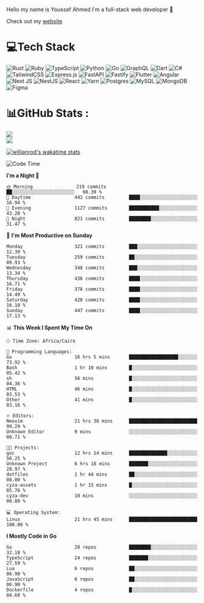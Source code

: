 Hello my name is Youssef Ahmed I'm a full-stack web developer 👋

Check out my [website](https://youssefahmed.vercel.app)
 
# 💻Tech Stack

![Rust](https://img.shields.io/badge/rust-%23000000.svg?style=for-the-badge&logo=rust&logoColor=white) ![Ruby](https://img.shields.io/badge/ruby-%23CC342D.svg?style=for-the-badge&logo=ruby&logoColor=white) ![TypeScript](https://img.shields.io/badge/typescript-%23007ACC.svg?style=for-the-badge&logo=typescript&logoColor=white) ![Python](https://img.shields.io/badge/python-3670A0?style=for-the-badge&logo=python&logoColor=ffdd54) ![Go](https://img.shields.io/badge/go-%2300ADD8.svg?style=for-the-badge&logo=go&logoColor=white) ![GraphQL](https://img.shields.io/badge/-GraphQL-E10098?style=for-the-badge&logo=graphql&logoColor=white) ![Dart](https://img.shields.io/badge/dart-%230175C2.svg?style=for-the-badge&logo=dart&logoColor=white) ![C#](https://img.shields.io/badge/c%23-%23239120.svg?style=for-the-badge&logo=c-sharp&logoColor=white) ![TailwindCSS](https://img.shields.io/badge/tailwindcss-%2338B2AC.svg?style=for-the-badge&logo=tailwind-css&logoColor=white) ![Express.js](https://img.shields.io/badge/express.js-%23404d59.svg?style=for-the-badge&logo=express&logoColor=%2361DAFB) ![FastAPI](https://img.shields.io/badge/FastAPI-005571?style=for-the-badge&logo=fastapi) ![Fastify](https://img.shields.io/badge/fastify-%23000000.svg?style=for-the-badge&logo=fastify&logoColor=white) ![Flutter](https://img.shields.io/badge/Flutter-%2302569B.svg?style=for-the-badge&logo=Flutter&logoColor=white) ![Angular](https://img.shields.io/badge/angular-%23DD0031.svg?style=for-the-badge&logo=angular&logoColor=white) ![Next JS](https://img.shields.io/badge/Next-black?style=for-the-badge&logo=next.js&logoColor=white) ![NestJS](https://img.shields.io/badge/nestjs-%23E0234E.svg?style=for-the-badge&logo=nestjs&logoColor=white) ![React](https://img.shields.io/badge/react-%2320232a.svg?style=for-the-badge&logo=react&logoColor=%2361DAFB) ![Yarn](https://img.shields.io/badge/yarn-%232C8EBB.svg?style=for-the-badge&logo=yarn&logoColor=white) ![Postgres](https://img.shields.io/badge/postgres-%23316192.svg?style=for-the-badge&logo=postgresql&logoColor=white) ![MySQL](https://img.shields.io/badge/mysql-%2300f.svg?style=for-the-badge&logo=mysql&logoColor=white) ![MongoDB](https://img.shields.io/badge/MongoDB-%234ea94b.svg?style=for-the-badge&logo=mongodb&logoColor=white)     ![Figma](https://img.shields.io/badge/figma-%23F24E1E.svg?style=for-the-badge&logo=figma&logoColor=white)

# 📊GitHub Stats :

![](https://github-readme-stats.vercel.app/api?username=joetifa2003&theme=tokyonight&hide_border=false&include_all_commits=false&count_private=false)<br/>
![](https://github-readme-streak-stats.herokuapp.com/?user=joetifa2003&theme=tokyonight&hide_border=false)<br/>

[![willianrod's wakatime stats](https://github-readme-stats.vercel.app/api/wakatime?username=joetifa2003&layout=compact)](https://github.com/anuraghazra/github-readme-stats)
<!--START_SECTION:waka-->
![Code Time](http://img.shields.io/badge/Code%20Time-4%2C585%20hrs%2023%20mins-blue)

**I'm a Night 🦉** 

```text
🌞 Morning                219 commits         ██░░░░░░░░░░░░░░░░░░░░░░░   08.39 % 
🌆 Daytime                442 commits         ████░░░░░░░░░░░░░░░░░░░░░   16.94 % 
🌃 Evening                1127 commits        ███████████░░░░░░░░░░░░░░   43.20 % 
🌙 Night                  821 commits         ████████░░░░░░░░░░░░░░░░░   31.47 % 
```
📅 **I'm Most Productive on Sunday** 

```text
Monday                   321 commits         ███░░░░░░░░░░░░░░░░░░░░░░   12.30 % 
Tuesday                  259 commits         ██░░░░░░░░░░░░░░░░░░░░░░░   09.93 % 
Wednesday                348 commits         ███░░░░░░░░░░░░░░░░░░░░░░   13.34 % 
Thursday                 436 commits         ████░░░░░░░░░░░░░░░░░░░░░   16.71 % 
Friday                   378 commits         ████░░░░░░░░░░░░░░░░░░░░░   14.49 % 
Saturday                 420 commits         ████░░░░░░░░░░░░░░░░░░░░░   16.10 % 
Sunday                   447 commits         ████░░░░░░░░░░░░░░░░░░░░░   17.13 % 
```


📊 **This Week I Spent My Time On** 

```text
🕑︎ Time Zone: Africa/Cairo

💬 Programming Languages: 
Go                       16 hrs 5 mins       ██████████████████░░░░░░░   73.92 % 
Bash                     1 hr 10 mins        █░░░░░░░░░░░░░░░░░░░░░░░░   05.42 % 
sh                       56 mins             █░░░░░░░░░░░░░░░░░░░░░░░░   04.36 % 
HTML                     46 mins             █░░░░░░░░░░░░░░░░░░░░░░░░   03.53 % 
Other                    41 mins             █░░░░░░░░░░░░░░░░░░░░░░░░   03.16 % 

🔥 Editors: 
Neovim                   21 hrs 36 mins      █████████████████████████   99.29 % 
Unknown Editor           9 mins              ░░░░░░░░░░░░░░░░░░░░░░░░░   00.71 % 

🐱‍💻 Projects: 
goc                      12 hrs 14 mins      ██████████████░░░░░░░░░░░   56.25 % 
Unknown Project          6 hrs 18 mins       ███████░░░░░░░░░░░░░░░░░░   28.97 % 
dotfiles                 1 hr 44 mins        ██░░░░░░░░░░░░░░░░░░░░░░░   08.00 % 
cyza-assets              1 hr 15 mins        █░░░░░░░░░░░░░░░░░░░░░░░░   05.76 % 
cyza-dev                 10 mins             ░░░░░░░░░░░░░░░░░░░░░░░░░   00.80 % 

💻 Operating System: 
Linux                    21 hrs 45 mins      █████████████████████████   100.00 % 
```

**I Mostly Code in Go** 

```text
Go                       28 repos            ████████░░░░░░░░░░░░░░░░░   32.18 % 
TypeScript               24 repos            ███████░░░░░░░░░░░░░░░░░░   27.59 % 
Lua                      6 repos             ██░░░░░░░░░░░░░░░░░░░░░░░   06.90 % 
JavaScript               6 repos             ██░░░░░░░░░░░░░░░░░░░░░░░   06.90 % 
Dockerfile               4 repos             █░░░░░░░░░░░░░░░░░░░░░░░░   04.60 % 
```




<!--END_SECTION:waka-->
